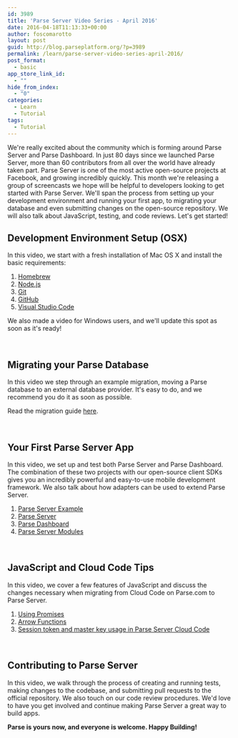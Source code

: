 ```yaml
---
id: 3989
title: 'Parse Server Video Series - April 2016'
date: 2016-04-18T11:13:33+00:00
author: foscomarotto
layout: post
guid: http://blog.parseplatform.org/?p=3989
permalink: /learn/parse-server-video-series-april-2016/
post_format:
  - basic
app_store_link_id:
  - ""
hide_from_index:
  - "0"
categories:
  - Learn
  - Tutorial
tags:
  - Tutorial
---
```

We're really excited about the community which is forming around Parse Server and Parse Dashboard. In just 80 days since we launched Parse Server, more than 60 contributors from all over the world have already taken part. Parse Server is one of the most active open-source projects at Facebook, and growing incredibly quickly. This month we're releasing a group of screencasts we hope will be helpful to developers looking to get started with Parse Server. We'll span the process from setting up your development environment and running your first app, to migrating your database and even submitting changes on the open-source repository. We will also talk about JavaScript, testing, and code reviews. Let's get started!

## Development Environment Setup (OSX)



In this video, we start with a fresh installation of Mac OS X and install the basic requirements:

<ol class="standard-list">
  <li>
    <a href="http://brew.sh" target="_blank">Homebrew</a>
  </li>
  <li>
    <a href="https://nodejs.org" target="_blank">Node.js</a>
  </li>
  <li>
    <a href="https://git-scm.com" target="_blank">Git</a>
  </li>
  <li>
    <a href="https://github.com" target="_blank">GitHub</a>
  </li>
  <li>
    <a href="https://code.visualstudio.com" target="_blank">Visual Studio Code</a>
  </li>
</ol>

We also made a video for Windows users, and we'll update this spot as soon as it's ready!

&nbsp;

## Migrating your Parse Database



In this video we step through an example migration, moving a Parse database to an external database provider. It's easy to do, and we recommend you do it as soon as possible.

Read the migration guide <a href="https://github.com/ParsePlatform/parse-server/wiki/Migrating-an-Existing-Parse-App" target="_blank">here</a>.

&nbsp;

## Your First Parse Server App



In this video, we set up and test both Parse Server and Parse Dashboard. The combination of these two projects with our open-source client SDKs gives you an incredibly powerful and easy-to-use mobile development framework. We also talk about how adapters can be used to extend Parse Server.

<ol class="standard-list">
  <li>
    <a href="https://github.com/parseplatform/parse-server-example" target="_blank">Parse Server Example</a>
  </li>
  <li>
    <a href="https://github.com/parseplatform/parse-server" target="_blank">Parse Server</a>
  </li>
  <li>
    <a href="https://github.com/parseplatform/parse-dashboard" target="_blank">Parse Dashboard</a>
  </li>
  <li>
    <a href="https://github.com/parse-server-modules" target="_blank">Parse Server Modules</a>
  </li>
</ol>

&nbsp;

## JavaScript and Cloud Code Tips



In this video, we cover a few features of JavaScript and discuss the changes necessary when migrating from Cloud Code on Parse.com to Parse Server.

<ol class="standard-list">
  <li>
    <a href="http://blog.parseplatform.org/learn/engineering/whats-so-great-about-javascript-promises/" target="_blank">Using Promises</a>
  </li>
  <li>
    <a href="https://developer.mozilla.org/en-US/docs/Web/JavaScript/Reference/Functions/Arrow_functions" target="_blank">Arrow Functions</a>
  </li>
  <li>
    <a href="https://github.com/ParsePlatform/parse-server/wiki/Compatibility-with-Hosted-Parse#cloud-code" target="_blank">Session token and master key usage in Parse Server Cloud Code</a>
  </li>
</ol>

&nbsp;

## Contributing to Parse Server



In this video, we walk through the process of creating and running tests, making changes to the codebase, and submitting pull requests to the official repository. We also touch on our code review procedures. We'd love to have you get involved and continue making Parse Server a great way to build apps.

**Parse is yours now, and everyone is welcome. Happy Building!**
